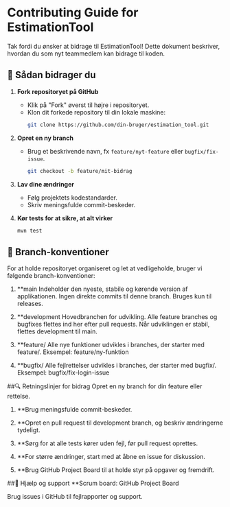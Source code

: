 # Contributing Guide for EstimationTool

Tak fordi du ønsker at bidrage til EstimationTool! Dette dokument beskriver, hvordan du som nyt teammedlem kan bidrage til koden.

## 📌 Sådan bidrager du

1. **Fork repositoryet på GitHub**
   - Klik på "Fork" øverst til højre i repositoryet.
   - Klon dit forkede repository til din lokale maskine:
     ```bash
     git clone https://github.com/din-bruger/estimation_tool.git
     ```

2. **Opret en ny branch**
   - Brug et beskrivende navn, fx `feature/nyt-feature` eller `bugfix/fix-issue`.
     ```bash
     git checkout -b feature/mit-bidrag
     ```

3. **Lav dine ændringer**
   - Følg projektets kodestandarder.
   - Skriv meningsfulde commit-beskeder.

4. **Kør tests for at sikre, at alt virker**
   ```bash
   mvn test

 ##  🌿 Branch-konventioner
For at holde repositoryet organiseret og let at vedligeholde, bruger vi følgende branch-konventioner:

1. **main
Indeholder den nyeste, stabile og kørende version af applikationen. Ingen direkte commits til denne branch. Bruges kun til releases.

2. **development
Hovedbranchen for udvikling. Alle feature branches og bugfixes flettes ind her efter pull requests. Når udviklingen er stabil, flettes development til main.

3. **feature/
Alle nye funktioner udvikles i branches, der starter med feature/.
Eksempel: feature/ny-funktion

4. **bugfix/
Alle fejlrettelser udvikles i branches, der starter med bugfix/.
Eksempel: bugfix/fix-login-issue

##🔍 Retningslinjer for bidrag
Opret en ny branch for din feature eller rettelse.

1. **Brug meningsfulde commit-beskeder.

2. **Opret en pull request til development branch, og beskriv ændringerne tydeligt.

3. **Sørg for at alle tests kører uden fejl, før pull request oprettes.

4. **For større ændringer, start med at åbne en issue for diskussion.

5. **Brug GitHub Project Board til at holde styr på opgaver og fremdrift.

##📘 Hjælp og support
**Scrum board: GitHub Project Board

Brug issues i GitHub til fejlrapporter og support.



